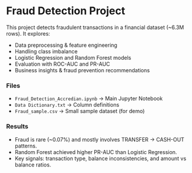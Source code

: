 # Fraud Detection Project

This project detects fraudulent transactions in a financial dataset (~6.3M rows).
It explores:
- Data preprocessing & feature engineering
- Handling class imbalance
- Logistic Regression and Random Forest models
- Evaluation with ROC-AUC and PR-AUC
- Business insights & fraud prevention recommendations

### Files
- `Fraud_Detection_Accredian.ipynb` → Main Jupyter Notebook
- `Data Dictionary.txt` → Column definitions
- `Fraud_sample.csv` → Small sample dataset (for demo)

### Results
- Fraud is rare (~0.07%) and mostly involves TRANSFER → CASH-OUT patterns.
- Random Forest achieved higher PR-AUC than Logistic Regression.
- Key signals: transaction type, balance inconsistencies, and amount vs balance ratios.
